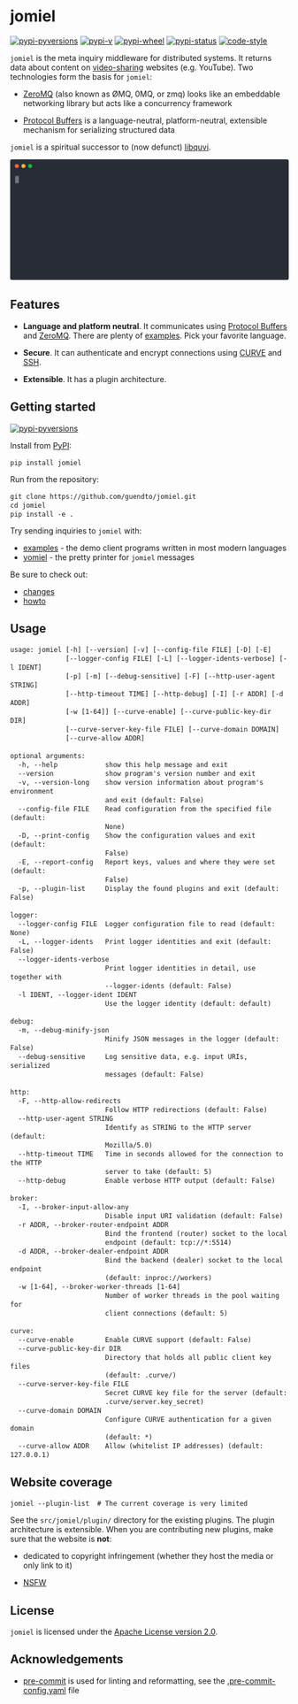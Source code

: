 # jomiel

[![pypi-pyversions](https://img.shields.io/pypi/pyversions/jomiel?color=%230a66dc)][pypi]
[![pypi-v](https://img.shields.io/pypi/v/jomiel?color=%230a66dc)][pypi]
[![pypi-wheel](https://img.shields.io/pypi/wheel/jomiel?color=%230a66dc)][pypi]
[![pypi-status](https://img.shields.io/pypi/status/jomiel?color=%230a66dc)][pypi]
[![code-style](https://img.shields.io/badge/code%20style-black-000000.svg)][black]

[pypi]: https://pypi.org/project/jomiel
[black]: https://pypi.org/project/black

`jomiel` is the meta inquiry middleware for distributed systems. It
returns data about content on [video-sharing] websites (e.g. YouTube).
Two technologies form the basis for `jomiel`:

- [ZeroMQ] (also known as ØMQ, 0MQ, or zmq) looks like an embeddable
  networking library but acts like a concurrency framework

- [Protocol Buffers] is a language-neutral, platform-neutral,
  extensible mechanism for serializing structured data

`jomiel` is a spiritual successor to (now defunct) [libquvi].

[libquvi]: https://github.com/guendto/libquvi

![Example: jomiel and yomiel working together](./docs/demo.svg)

## Features

- **Language and platform neutral**. It communicates using [Protocol
  Buffers] and [ZeroMQ]. There are plenty of [examples]. Pick your
  favorite language.

- **Secure**. It can authenticate and encrypt connections using [CURVE]
  and [SSH].

- **Extensible**. It has a plugin architecture.

[protocol buffers]: https://developers.google.com/protocol-buffers/
[ssh]: https://en.wikipedia.org/wiki/Ssh
[zeromq]: https://zeromq.org/
[curve]: http://curvezmq.org/

## Getting started

[![pypi-pyversions](https://img.shields.io/pypi/pyversions/jomiel?color=%230a66dc)][pypi]

Install from [PyPI]:

[pypi]: https://pypi.org/

```shell
pip install jomiel
```

Run from the repository:

```shell
git clone https://github.com/guendto/jomiel.git
cd jomiel
pip install -e .
```

Try sending inquiries to `jomiel` with:

- [examples] - the demo client programs written in most modern languages
- [yomiel] - the pretty printer for `jomiel` messages

Be sure to check out:

- [changes](./CHANGES.md)
- [howto](./docs/HOWTO.md#howto-jomiel)

[examples]: https://github.com/guendto/jomiel-examples/
[yomiel]: https://github.com/guendto/jomiel-yomiel/

## Usage

```text
usage: jomiel [-h] [--version] [-v] [--config-file FILE] [-D] [-E]
              [--logger-config FILE] [-L] [--logger-idents-verbose] [-l IDENT]
              [-p] [-m] [--debug-sensitive] [-F] [--http-user-agent STRING]
              [--http-timeout TIME] [--http-debug] [-I] [-r ADDR] [-d ADDR]
              [-w [1-64]] [--curve-enable] [--curve-public-key-dir DIR]
              [--curve-server-key-file FILE] [--curve-domain DOMAIN]
              [--curve-allow ADDR]

optional arguments:
  -h, --help            show this help message and exit
  --version             show program's version number and exit
  -v, --version-long    show version information about program's environment
                        and exit (default: False)
  --config-file FILE    Read configuration from the specified file (default:
                        None)
  -D, --print-config    Show the configuration values and exit (default:
                        False)
  -E, --report-config   Report keys, values and where they were set (default:
                        False)
  -p, --plugin-list     Display the found plugins and exit (default: False)

logger:
  --logger-config FILE  Logger configuration file to read (default: None)
  -L, --logger-idents   Print logger identities and exit (default: False)
  --logger-idents-verbose
                        Print logger identities in detail, use together with
                        --logger-idents (default: False)
  -l IDENT, --logger-ident IDENT
                        Use the logger identity (default: default)

debug:
  -m, --debug-minify-json
                        Minify JSON messages in the logger (default: False)
  --debug-sensitive     Log sensitive data, e.g. input URIs, serialized
                        messages (default: False)

http:
  -F, --http-allow-redirects
                        Follow HTTP redirections (default: False)
  --http-user-agent STRING
                        Identify as STRING to the HTTP server (default:
                        Mozilla/5.0)
  --http-timeout TIME   Time in seconds allowed for the connection to the HTTP
                        server to take (default: 5)
  --http-debug          Enable verbose HTTP output (default: False)

broker:
  -I, --broker-input-allow-any
                        Disable input URI validation (default: False)
  -r ADDR, --broker-router-endpoint ADDR
                        Bind the frontend (router) socket to the local
                        endpoint (default: tcp://*:5514)
  -d ADDR, --broker-dealer-endpoint ADDR
                        Bind the backend (dealer) socket to the local endpoint
                        (default: inproc://workers)
  -w [1-64], --broker-worker-threads [1-64]
                        Number of worker threads in the pool waiting for
                        client connections (default: 5)

curve:
  --curve-enable        Enable CURVE support (default: False)
  --curve-public-key-dir DIR
                        Directory that holds all public client key files
                        (default: .curve/)
  --curve-server-key-file FILE
                        Secret CURVE key file for the server (default:
                        .curve/server.key_secret)
  --curve-domain DOMAIN
                        Configure CURVE authentication for a given domain
                        (default: *)
  --curve-allow ADDR    Allow (whitelist IP addresses) (default: 127.0.0.1)
```

## Website coverage

```shell
jomiel --plugin-list  # The current coverage is very limited
```

See the `src/jomiel/plugin/` directory for the existing plugins. The
plugin architecture is extensible. When you are contributing new
plugins, make sure that the website is **not**:

- dedicated to copyright infringement (whether they host the media or
  only link to it)

- [NSFW]

[video-sharing]: https://en.wikipedia.org/wiki/Video_hosting_service
[python]: https://www.python.org/about/gettingstarted/
[nsfw]: https://en.wikipedia.org/wiki/NSFW

## License

`jomiel` is licensed under the [Apache License version 2.0][aplv2].

[aplv2]: https://www.tldrlegal.com/l/apache2

## Acknowledgements

- [pre-commit] is used for linting and reformatting, see the
  [.pre-commit-config.yaml] file

[.pre-commit-config.yaml]: https://github.com/guendto/jomiel/blob/master/.pre-commit-config.yaml
[pre-commit]: https://pre-commit.com/

